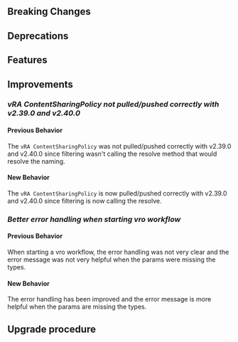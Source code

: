 [//]: # (VERSION_PLACEHOLDER DO NOT DELETE)
[//]: # (Used when working on a new release. Placed together with the Version.md)
[//]: # (Nothing here is optional. If a step must not be performed, it must be said so)
[//]: # (Do not fill the version, it will be done automatically)
[//]: # (Quick Intro to what is the focus of this release)

## Breaking Changes

[//]: # (### *Breaking Change*)
[//]: # (Describe the breaking change AND explain how to resolve it)
[//]: # (You can utilize internal links /e.g. link to the upgrade procedure, link to the improvement|deprecation that introduced this/)

## Deprecations

[//]: # (### *Deprecation*)
[//]: # (Explain what is deprecated and suggest alternatives)

[//]: # (Features -> New Functionality)

## Features

[//]: # (### *Feature Name*)
[//]: # (Describe the feature)
[//]: # (Optional But higlhy recommended Specify *NONE* if missing)
[//]: # (#### Relevant Documentation:)

[//]: # (Improvements -> Bugfixes/hotfixes or general improvements)

## Improvements

[//]: # (### *Improvement Name* )
[//]: # (Talk ONLY regarding the improvement)
[//]: # (Optional But higlhy recommended)
[//]: # (#### Previous Behavior)
[//]: # (Explain how it used to behave, regarding to the change)
[//]: # (Optional But higlhy recommended)
[//]: # (#### New Behavior)
[//]: # (Explain how it behaves now, regarding to the change)
[//]: # (Optional But higlhy recommended Specify *NONE* if missing)
[//]: # (#### Relevant Documentation:)

### *vRA ContentSharingPolicy not pulled/pushed correctly with v2.39.0 and v2.40.0*

#### Previous Behavior

The `vRA ContentSharingPolicy` was not pulled/pushed correctly with v2.39.0 and v2.40.0 since filtering wasn't calling the resolve
method that would resolve the naming.

#### New Behavior

The `vRA ContentSharingPolicy` is now pulled/pushed correctly with v2.39.0 and v2.40.0 since filtering is now calling the resolve.

### *Better error handling when starting vro workflow*

#### Previous Behavior
When starting a vro workflow, the error handling was not very clear and the error message was not very helpful when the params were missing the types.

#### New Behavior
The error handling has been improved and the error message is more helpful when the params are missing the types.

## Upgrade procedure

[//]: # (Explain in details if something needs to be done)
